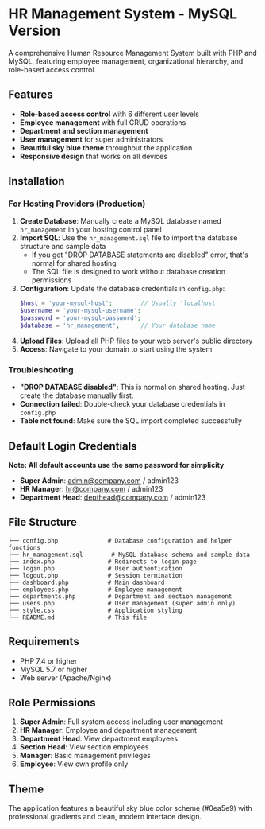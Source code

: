 # HR Management System - MySQL Version

A comprehensive Human Resource Management System built with PHP and MySQL, featuring employee management, organizational hierarchy, and role-based access control.

## Features

- **Role-based access control** with 6 different user levels
- **Employee management** with full CRUD operations
- **Department and section management** 
- **User management** for super administrators
- **Beautiful sky blue theme** throughout the application
- **Responsive design** that works on all devices

## Installation

### For Hosting Providers (Production)

1. **Create Database**: Manually create a MySQL database named `hr_management` in your hosting control panel
2. **Import SQL**: Use the `hr_management.sql` file to import the database structure and sample data
   - If you get "DROP DATABASE statements are disabled" error, that's normal for shared hosting
   - The SQL file is designed to work without database creation permissions
3. **Configuration**: Update the database credentials in `config.php`:
   ```php
   $host = 'your-mysql-host';        // Usually 'localhost'
   $username = 'your-mysql-username';
   $password = 'your-mysql-password';
   $database = 'hr_management';      // Your database name
   ```
4. **Upload Files**: Upload all PHP files to your web server's public directory
5. **Access**: Navigate to your domain to start using the system

### Troubleshooting

- **"DROP DATABASE disabled"**: This is normal on shared hosting. Just create the database manually first.
- **Connection failed**: Double-check your database credentials in `config.php`
- **Table not found**: Make sure the SQL import completed successfully

## Default Login Credentials

**Note: All default accounts use the same password for simplicity**

- **Super Admin**: admin@company.com / admin123
- **HR Manager**: hr@company.com / admin123  
- **Department Head**: depthead@company.com / admin123

## File Structure

```
├── config.php              # Database configuration and helper functions
├── hr_management.sql        # MySQL database schema and sample data
├── index.php               # Redirects to login page
├── login.php               # User authentication
├── logout.php              # Session termination
├── dashboard.php           # Main dashboard
├── employees.php           # Employee management
├── departments.php         # Department and section management
├── users.php               # User management (super admin only)
├── style.css               # Application styling
└── README.md               # This file
```

## Requirements

- PHP 7.4 or higher
- MySQL 5.7 or higher
- Web server (Apache/Nginx)

## Role Permissions

1. **Super Admin**: Full system access including user management
2. **HR Manager**: Employee and department management
3. **Department Head**: View department employees
4. **Section Head**: View section employees
5. **Manager**: Basic management privileges
6. **Employee**: View own profile only

## Theme

The application features a beautiful sky blue color scheme (#0ea5e9) with professional gradients and clean, modern interface design.